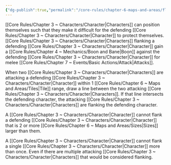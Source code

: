 ```yaml
---
{"dg-publish":true,"permalink":"/core-rules/chapter-6-maps-and-areas/flanking/"}
---
```


[[Core Rules/Chapter 3 ~ Characters/Character\|Characters]] can position themselves such that they make it difficult for the defending [[Core Rules/Chapter 3 ~ Characters/Character\|Character]] to protect themselves. [[Core Rules/Chapter 3 ~ Characters/Character\|Characters]] flanking a defending [[Core Rules/Chapter 3 ~ Characters/Character\|Character]] gain a [[Core Rules/Chapter 4 ~ Mechanics/Boon and Bane\|Boon]] against the defending [[Core Rules/Chapter 3 ~ Characters/Character\|Character]] for melee [[Core Rules/Chapter 7 ~ Events/Basic Actions/Attack\|Attacks]].

When two [[Core Rules/Chapter 3 ~ Characters/Character\|Characters]] are attacking a defending [[Core Rules/Chapter 3 ~ Characters/Character\|Character]] within 1 [[Core Rules/Chapter 6 ~ Maps and Areas/Tiles\|Tile]] range, draw a line between the two attacking [[Core Rules/Chapter 3 ~ Characters/Character\|Characters]]. If that line intersects the defending character, the attacking [[Core Rules/Chapter 3 ~ Characters/Character\|Characters]] are flanking the defending character. 

A [[Core Rules/Chapter 3 ~ Characters/Character\|Character]] cannot flank a defending [[Core Rules/Chapter 3 ~ Characters/Character\|Character]] that is 2 or more [[Core Rules/Chapter 6 ~ Maps and Areas/Sizes\|Sizes]] larger than them.

A [[Core Rules/Chapter 3 ~ Characters/Character\|Character]] cannot flank a single [[Core Rules/Chapter 3 ~ Characters/Character\|Character]] more than once. Even if there are multiple attacking [[Core Rules/Chapter 3 ~ Characters/Character\|Characters]] that would be considered flanking.
